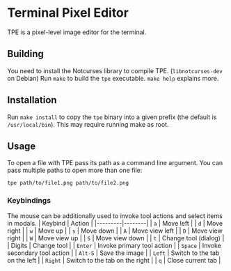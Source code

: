 # Terminal Pixel Editor
TPE is a pixel-level image editor for the terminal.

## Building
You need to install the Notcurses library to compile TPE. (`libnotcurses-dev` on Debian)
Run `make` to build the `tpe` executable. `make help` explains more.

## Installation
Run `make install` to copy the `tpe` binary into a given prefix (the default is
`/usr/local/bin`). This may require running make as root.

## Usage
To open a file with TPE pass its path as a command line argument. You can pass
multiple paths to open more than one file:
```
tpe path/to/file1.png path/to/file2.png
```

### Keybindings
The mouse can be additionally used to invoke tool actions and select items in modals.
| Keybind | Action |
|---------|--------|
| `a`     | Move left |
| `d`     | Move right |
| `w`     | Move up |
| `s`     | Move down |
| `A`     | Move view left |
| `D`     | Move view right |
| `W`     | Move view up |
| `S`     | Move view down |
| `t`     | Change tool (dialog) |
| Digits  | Change tool |
| `Enter` | Invoke primary tool action |
| `Space` | Invoke secondary tool action |
| `Alt-S` | Save the image |
| `Left`  | Switch to the tab on the left |
| `Right` | Switch to the tab on the right |
| `q`     | Close current tab |
